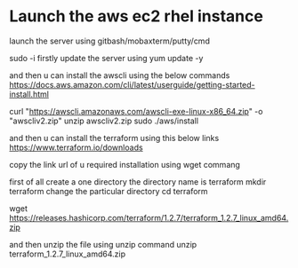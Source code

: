 # Launch the aws ec2 rhel instance

launch the server using gitbash/mobaxterm/putty/cmd

sudo -i
firstly update the server using 
yum update -y

and then u can install the awscli using the below commands
https://docs.aws.amazon.com/cli/latest/userguide/getting-started-install.html

curl "https://awscli.amazonaws.com/awscli-exe-linux-x86_64.zip" -o "awscliv2.zip"
unzip awscliv2.zip
sudo ./aws/install

and then u can install the terraform using this below links
https://www.terraform.io/downloads

copy the link url of u required installation using wget commang

first of all create a one directory the directory name is terraform
mkdir terraform
change the particular directory
cd terraform

wget https://releases.hashicorp.com/terraform/1.2.7/terraform_1.2.7_linux_amd64.zip

and then unzip the file using unzip command
unzip terraform_1.2.7_linux_amd64.zip

